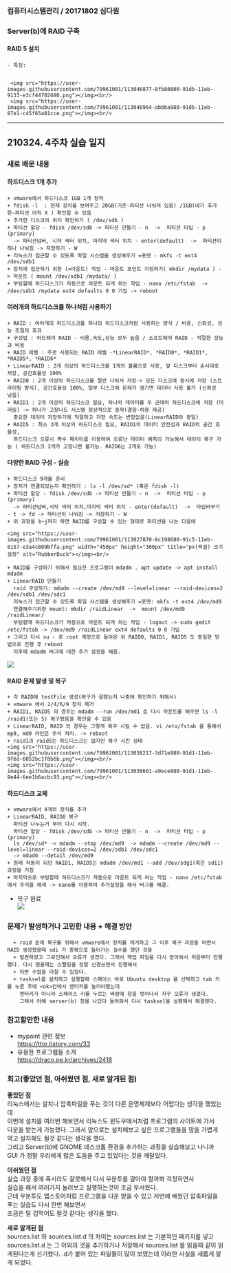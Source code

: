 ### 컴퓨터시스템관리 / 20171802 심다원

###  **Server(b)에 RAID 구축**  ###    
  #### RAID 5 설치 ####      
    - 특징:    
       
    
     <img src="https://user-images.githubusercontent.com/79961001/113046877-8fb80800-91db-11eb-9133-e3cf44702680.png"></img><br/>    
     <img src="https://user-images.githubusercontent.com/79961001/113046964-abbba980-91db-11eb-87e1-c45f65a81cce.png"></img><br/>     

         
        
     
---   

## 210324. 4주차 실습 일지


### **새로 배운 내용**
  
  #### 하드디스크 1개 추가 ####  
  ```
  + vmware에서 하드디스크 1GB 1개 장착        
  + fdisk -l  : 현재 장치를 보여주고 20GB(기존-파티션 나눠져 있음) /1GB(내가 추가한-파티션 아직 X ) 확인할 수 있음      
  + 추가한 디스크의 위치 확인하기 ( /dev/sdb )        
  + 파티션 할당 - fdisk /dev/sdb -> 파티션 만들기 - n  ->  파티션 타입 - p (primary)         
    -> 파티션넘버, 시작 섹터 위치, 마지막 섹터 위치 - enter(default)  ->  파티션이 하나 나눠짐 -> 저장하기 - W     
  + 리눅스가 접근할 수 있도록 파일 시스템을 생성해주기 =포맷 - mkfs -t ext4 /dev/sdb1     
  + 장치에 접근하기 위한 (=마운트) 작업 - 마운트 포인트 지정하기( mkdir /mydata ) -> 마운트 ( mount /dev/sdb1 /mydata/ )       
  + 부팅할때 하드디스크가 자동으로 마운트 되게 하는 작업 - nano /etc/fstab  -> /dev/sdb1 /mydata ext4 defaults 0 0 기입 -> reboot       
  ```
 
  #### 여러개의 하드디스크를 하나처럼 사용하기 ####    
  ```
  + RAID : 여러개의 하드디스크를 하나의 하드디스크처럼 사용하는 방식 / 비용, 신뢰성, 성능 조절의 효과
  + 구성법 : 하드웨어 RAID - 비용,속도,성능 모두 높음 / 소프트웨어 RAID - 적절한 성능과 비용      
  + RAID 레벨 : 주로 사용되는 RAID 레벨 -*LinearRAID*, *RAID0*, *RAID1*, *RAID5*, *RAID6*         
  + LinearRAID : 2개 이상의 하드디스크를 1개의 볼륨으로 사용, 앞 디스크부터 순서대로 저장, 공간효율성 100%     
  + RAID0 : 2개 이상의 하드디스크를 절반 나눠서 저장-> 모든 디스크에 동시에 저장 (스트라이핑 방식), 공간효율성 100%, 일부 디스크에 문제가 생기면 데이터 사용 불가 (신뢰성 낮음)    
  + RAID1 : 2개 이상의 하드디스크 필요, 하나의 데이터를 두 군데의 하드디스크에 저장 (미러링) -> 하나가 고장나도 시스템 정상적으로 동작(결함-허용 제공)   
    중요한 데이터 저장하기에 적절하고 저장 속도는 변함없음(LinearRAID와 동일)                  
  + RAID5 : 최소 3개 이상의 하드디스크 필요, RAID1의 데이터 안전성과 RAID의 공간 효율성, 
    하드디스크 오류시 짝수 패리티를 이용하여 오류난 데이터 예측이 가능해서 데이터 복구 가능 ( 하드디스크 2개가 고장나면 불가능. RAID6는 2개도 가능)    
 ```
  
  #### 다양한 RAID 구성 - 실습 ####     
  ```
  + 하드디스크 9개를 준비
  + 장치가 연결되었는지 확인하기 : ls -l /dev/sd* (혹은 fdisk -l)        
  + 파티션 할당 - fdisk /dev/sdb -> 파티션 만들기 - n  ->  파티션 타입 - p (primary)         
    -> 파티션넘버,시작 섹터 위치,마지막 섹터 위치 - enter(default)  ->  타입바꾸기 - t -> fd -> 파티션이 나눠짐 -> 저장하기 - W
  + 위 과정을 b~j까지 하면 RAID를 구성할 수 있는 형태로 파티션을 나눈 다음에    
  ```
    <img src="https://user-images.githubusercontent.com/79961001/113027870-8c198680-91c5-11eb-8157-e3a4c809bffa.png" width="450px" height="300px" title="px(픽셀) 크기 설정" alt="RubberDuck"></img><br/>    
  ```
  + RAID를 구성하기 위해서 필요한 프로그램이 mdadm . apt update -> apt install mdadm             
  + LinearRAID 만들기     
    raid 구성하기: mdadm --create /dev/md9 --level=linear --raid-devices=2 /dev/sdb1 /dev/sdc1       
    리눅스가 접근할 수 있도록 파일 시스템을 생성해주기 =포맷: mkfs -t ext4 /dev/md9    
    연결해주기위한 mount: mkdir /raidLinear  ->  mount /dev/md9 /raidLinear/       
    부팅할때 하드디스크가 자동으로 마운트 되게 하는 작업 - logout -> sudo gedit /etc/fstab -> /dev/md9 /raidLinear ext4 defaults 0 0 기입     
  + 그리고 다시 su - 로 root 계정으로 들어온 뒤 RAID0, RAID1, RAID5 도 동일한 방법으로 진행 후 reboot      
    이후에 mdadm 버그에 대한 추가 설정을 해줌.       
  ``` 
      
  <img src="https://user-images.githubusercontent.com/79961001/113034083-ab67e200-91cc-11eb-9e9f-e9d7b07595c6.png"></img><br/>       

  #### RAID 문제 발생 및 복구 ####  
  ```
  + 각 RAID에 testFile 생성(복구가 잘됐는지 나중에 확인하기 위해서)
  + vmware 에서 2/4/6/9 장치 제거    
  + RAID1, RAID5 의 경우는 mdadm --run /dev/md1 로 다시 마운트를 해주면 ls -l /raid1(또는 5) 복구됐음을 확인할 수 있음      
  + LinearRAID, RAID 의 경우는 그렇게 복구 시킬 수 없음. vi /etx/fstab 을 통해서 mp9, md0 라인은 주석 처리. -> reboot     
  + raid1과 raid5는 하드디스크는 없지만 복구 시킨 상태
  <img src="https://user-images.githubusercontent.com/79961001/113038217-3d71e980-91d1-11eb-9f6d-6852bc1f8b6b.png"></img><br/>
  <img src="https://user-images.githubusercontent.com/79961001/113038601-a9ece880-91d1-11eb-9e44-6ee1b6acbc93.png"></img><br/>
  ```
  
  #### 하드디스크 교체 ####
  
  ```
  + vmware에서 4개의 장치를 추가     
  + LinearRAID, RAID0 복구 
    파티션 나누는거 부터 다시 시작.     
    파티션 할당 - fdisk /dev/sdb -> 파티션 만들기 - n  ->  파티션 타입 - p (primary)        
    ls /dev/sd* -> mdadm --stop /dev/md9  -> mdadm --create /dev/md9 --level=linear --raid-devices=2 /dev/sdb1 /dev/sdc1             
    -> mdadm --detail /dev/md9               
  + 원래 작동이 되던 RAID1, RAID5는 mdadm /dev/md1 --add /dev/sdg1(혹은 sdi1) 과정을 거침
  + 마지막으로 부팅할때 하드디스크가 자동으로 마운트 되게 하는 작업 - nano /etc/fstab 에서 주석을 해제 -> nano를 이용하여 추가설정을 해서 버그를 해결.       
   ```
   
  + 복구 완료        
  <img src="https://user-images.githubusercontent.com/79961001/113043465-70b77700-91d7-11eb-990b-64080c53ba9a.png"></img><br/>       

    
    
### **문제가 발생하거나 고민한 내용 + 해결 방안**  

```
  + raid 문제 복구를 위해서 vmware에서 장치를 제거하고 그 이후 복구 과정을 하면서 RAID 생성했을때 sdi 가 중복으로 들어가는 실수를 했던 것을    
  + 발견하였고 그로인해서 오류가 생겼다. 그래서 백업 파일을 다시 받아와서 처음부터 진행했다. 다시 했을때는 스펠링을 정말 신경쓰면서 진행해서     
  + 이번 수업을 마칠 수 있었다.             
  + tasksel를 설치하고 실행할때 스페이스 바로 Ubuntu desktop 을 선택하고 tab 키를 누른 후에 <ok>칸에서 엔터키를 눌러야했는데      
    엔터키가 아니라 스페이스 키를 누르는 바람에 창을 벗어나서 자꾸 오류가 생겼다. 
    그래서 아예 server(b) 창을 나갔다 들어와서 다시 tasksel을 실행해서 해결했다.
```


### **참고할만한 내용**      
  + mypaint 관련 정보       
  https://ttor.tistory.com/33       
  + 유용한 프로그램들 소개      
  https://draco.pe.kr/archives/2418         
  
### **회고(좋았던 점, 아쉬웠던 점, 새로 알게된 점)**

**좋았던 점**   
리눅스에서는 설치나 압축파일을 푸는 것이 다른 운영체제보다 어렵다는 생각을 했었는데   
이번에 설치를 여러번 해보면서 리눅스도 윈도우에서처럼 프로그램의 사이트에 가서   
다운을 받는게 가능했다. 그래서 앞으로는 설치해보고 싶은 프로그램들을 맘을 가볍게 먹고 설치해도 될것 같다는 생각을 했다.    
그리고 Server(b)에 GNOME 데스크톱 환경을 추가하는 과정을 실습해보고 나니까 GUI 가 정말 우리에게 많은 도움을 주고 있었다는 것을 깨달았다.     



**아쉬웠던 점**      
실습 과정 중에 혹시라도 잘못해서 다시 우분투를 깔아야 할까봐 걱정하면서       
실습을 해서 여러가지 눌러보고 실행하는것이 조금 무서웠다.        
근데 우분투도 앱스토어처럼 프로그램을 다운 받을 수 있고 저번에 배웠던 압축파일을 푸는 실습도 다시 한번 해보면서       
조금은 덜 겁먹어도 될것 같다는 생각을 했다.    

**새로 알게된 점**   
sources.list 와 sources.list.d 의 차이는 sources.list 는 기본적인 패키지를 넣고 
sources.list.d 는 그 이외의 것을 추가하거나 저장해서 sources.list 를 읽을때 같이 읽게된다는게 신기했다.
.d가 붙어 있는 파일들이 많이 보였는데 이러한 사실을 새롭게 알게 되었다. 
